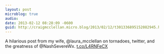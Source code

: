 ```yaml
---
layout: post
microblog: true
audio: 
date: 2013-02-12 08:28:09 -0600
guid: http://craigmcclellan.micro.blog/2013/02/12/t301336895152082945.html
---
```

A hilarious post from my wife, @laura_mcclellan on tornadoes, twitter, and the greatness of @NashSevereWx.   [t.co/L4RNFeCX](http://t.co/L4RNFeCX)
